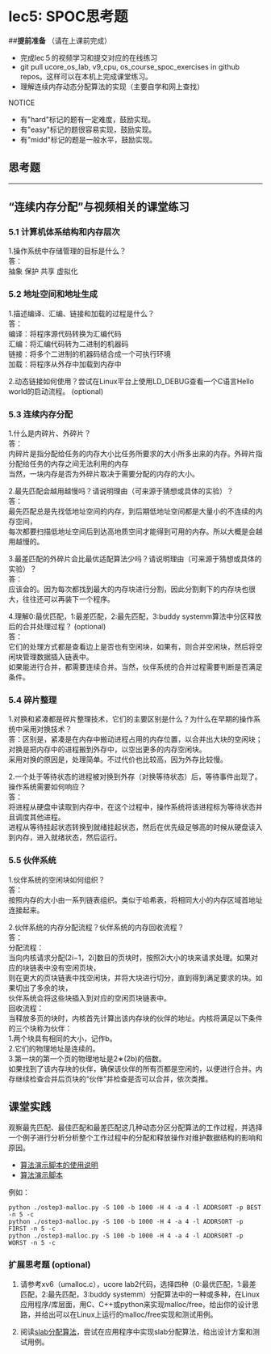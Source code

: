 # lec5: SPOC思考题

##**提前准备**
（请在上课前完成）

- 完成lec５的视频学习和提交对应的在线练习
- git pull ucore_os_lab, v9_cpu, os_course_spoc_exercises in github repos。这样可以在本机上完成课堂练习。
- 理解连续内存动态分配算法的实现（主要自学和网上查找）

NOTICE
- 有"hard"标记的题有一定难度，鼓励实现。
- 有"easy"标记的题很容易实现，鼓励实现。
- 有"midd"标记的题是一般水平，鼓励实现。


## 思考题
---

## “连续内存分配”与视频相关的课堂练习

### 5.1 计算机体系结构和内存层次

1.操作系统中存储管理的目标是什么？<br>
答：<br>
抽象  保护  共享  虚拟化<br>

### 5.2 地址空间和地址生成
1.描述编译、汇编、链接和加载的过程是什么？<br>
答：<br>
编译：将程序源代码转换为汇编代码<br>
汇编：将汇编代码转为二进制的机器码<br>
链接：将多个二进制的机器码结合成一个可执行环境<br>
加载：将程序从外存中加载到内存中<br>

2.动态链接如何使用？尝试在Linux平台上使用LD_DEBUG查看一个C语言Hello world的启动流程。  (optional)

### 5.3 连续内存分配
1.什么是内碎片、外碎片？<br>
答：<br>
内碎片是指分配给任务的内存大小比任务所要求的大小所多出来的内存。外碎片指分配给任务的内存之间无法利用的内存<br>
当然，一块内存是否为外碎片取决于需要分配的内存的大小。<br>

2.最先匹配会越用越慢吗？请说明理由（可来源于猜想或具体的实验）？<br>
答：<br>
最先匹配总是先找低地址空间的内存，到后期低地址空间都是大量小的不连续的内存空间，<br>
每次都要扫描低地址空间后到达高地质空间才能得到可用的内存。所以大概是会越用越慢的。<br>

3.最差匹配的外碎片会比最优适配算法少吗？请说明理由（可来源于猜想或具体的实验）？<br>
答：<br>
应该会的。因为每次都找到最大的内存块进行分割，因此分割剩下的内存块也很大，往往还可以再装下一个程序。<br>

4.理解0:最优匹配，1:最差匹配，2:最先匹配，3:buddy systemm算法中分区释放后的合并处理过程？ (optional)<br>
答：<br>
它们的处理方式都是查看边上是否也有空闲块，如果有，则合并空闲块，然后将空闲块管理数据插入链表中。<br>
如果能进行合并，都需要连续合并。当然，伙伴系统的合并过程需要判断是否满足条件。<br>


### 5.4 碎片整理
1.对换和紧凑都是碎片整理技术，它们的主要区别是什么？为什么在早期的操作系统中采用对换技术？  <br>
答：区别是，紧凑是在内存中搬动进程占用的内存位置，以合并出大块的空闲块；对换是把内存中的进程搬到外存中，以空出更多的内存空闲块。<br>
采用对换的原因是，处理简单。不过代价也比较高，因为外存比较慢。<br>

2.一个处于等待状态的进程被对换到外存（对换等待状态）后，等待事件出现了。操作系统需要如何响应？<br>
答：<br>
将进程从硬盘中读取到内存中，在这个过程中，操作系统将该进程标为等待状态并且调度其他进程。<br>
进程从等待挂起状态转换到就绪挂起状态，然后在优先级足够高的时候从硬盘读入到内存，进入就绪状态，然后运行。<br>

### 5.5 伙伴系统
1.伙伴系统的空闲块如何组织？<br>
答：<br>
按照内存的大小由一系列链表组织。类似于哈希表，将相同大小的内存区域首地址连接起来。<br>

2.伙伴系统的内存分配流程？伙伴系统的内存回收流程？<br>
答：<br>
分配流程：<br>
当向内核请求分配(2i−1，2i]数目的页块时，按照2i大小的块来请求处理。如果对应的块链表中没有空闲页块，<br>
则在更大的页块链表中找空闲块，并将大块进行切分，直到得到满足要求的块。如果切出了多余的块，<br>
伙伴系统会将这些块插入到对应的空闲页块链表中。<br>
回收流程：<br>
当释放多页的块时，内核首先计算出该内存块的伙伴的地址。内核将满足以下条件的三个块称为伙伴：<br>
1.两个块具有相同的大小，记作b。<br>
2.它们的物理地址是连续的。<br>
3.第一块的第一个页的物理地址是2∗(2b)的倍数。<br>
如果找到了该内存块的伙伴，确保该伙伴的所有页都是空闲的，以便进行合并。内存继续检查合并后页块的“伙伴”并检查是否可以合并，依次类推。<br>

## 课堂实践

观察最先匹配、最佳匹配和最差匹配这几种动态分区分配算法的工作过程，并选择一个例子进行分析分析整个工作过程中的分配和释放操作对维护数据结构的影响和原因。

  * [算法演示脚本的使用说明](https://github.com/chyyuu/os_tutorial_lab/blob/master/ostep/ostep3-malloc.md)
  * [算法演示脚本](https://github.com/chyyuu/os_tutorial_lab/blob/master/ostep/ostep3-malloc.py)

例如：
```
python ./ostep3-malloc.py -S 100 -b 1000 -H 4 -a 4 -l ADDRSORT -p BEST -n 5 -c
python ./ostep3-malloc.py -S 100 -b 1000 -H 4 -a 4 -l ADDRSORT -p FIRST -n 5 -c
python ./ostep3-malloc.py -S 100 -b 1000 -H 4 -a 4 -l ADDRSORT -p WORST -n 5 -c
```

### 扩展思考题 (optional)

1. 请参考xv6（umalloc.c），ucore lab2代码，选择四种（0:最优匹配，1:最差匹配，2:最先匹配，3:buddy systemm）分配算法中的一种或多种，在Linux应用程序/库层面，用C、C++或python来实现malloc/free，给出你的设计思路，并给出可以在Linux上运行的malloc/free实现和测试用例。


2. 阅读[slab分配算法](http://en.wikipedia.org/wiki/Slab_allocation)，尝试在应用程序中实现slab分配算法，给出设计方案和测试用例。
